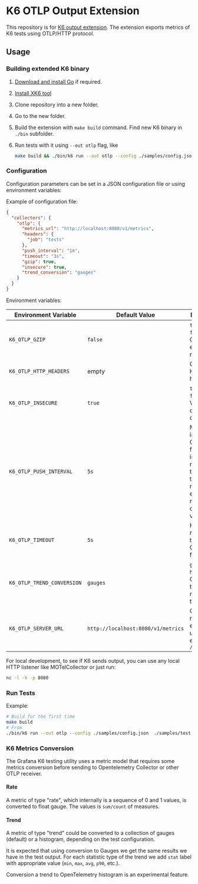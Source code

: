 # K6 OTLP Output Extension

This repository is for [K6 output extension](https://k6.io/docs/extensions/). The extension exports metrics of K6 tests using OTLP/HTTP protocol.

## Usage

### Building extended K6 binary

1. [Download and install Go](https://go.dev/doc/install) if required.
2. [Install XK6 tool](https://github.com/grafana/xk6/?tab=readme-ov-file#install-xk6)
3. Clone repository into a new folder.
4. Go to the new folder.
5. Build the extension with `make build` command. Find new K6 binary in `./bin` subfolder.
6. Run tests with it using `--out otlp` flag, like

   ```sh
   make build && ./bin/k6 run --out otlp --config ./samples/config.json ./samples/test.js
   ```

### Configuration

Configuration parameters can be set in a JSON configuration file or using environment variables:

Example of configuration file:

```json
{
  "collectors": {
    "otlp": {
      "metrics_url": "http://localhost:8080/v1/metrics",
      "headers": {
        "job": "tests"
      },
      "push_interval": "1m",
      "timeout": "3s",
      "gzip": true,
      "insecure": true,
      "trend_conversion": "gauges"
    }
  }
}
```

Environment variables:

| Environment Variable       | Default Value | Description |
|----------------------------|---------------|-------------|
| `K6_OTLP_GZIP`             | `false`       | `true` or `false`. Use GZIP encoding or not.  |
| `K6_OTLP_HTTP_HEADERS`     | empty         | Optional HTTP headers |
| `K6_OTLP_INSECURE`         | `true`        | `true` or `false`. Validate SSL certificate or not. |
| `K6_OTLP_PUSH_INTERVAL`    | `5s`          | Metric push interval in Go duration format for intermediate metrics. At the end on the test metrics exported regardless of this value. |
| `K6_OTLP_TIMEOUT`          | `5s`          | HTTP request timeout  in Go duration format |
| `K6_OTLP_TREND_CONVERSION` | `gauges`      | `gauges` or `histogram`. Conversion type for metrics of type `trend`. |
| `K6_OTLP_SERVER_URL`       | `http://localhost:8080/v1/metrics`| OTLP metrics endpoint url. Usually ends with `/v1/metrics` |

For local development, to see if K6 sends output, you can use any local HTTP listener like MOTelCollector or just run:

```sh
nc -l -k -p 8080
```

### Run Tests

Example:

```sh
# Build for the first time
make build
# From 
./bin/k6 run --out otlp --config ./samples/config.json  ./samples/test.js
```

### K6 Metrics Conversion

The Grafana K6 testing utility uses a metric model that requires some metrics conversion before sending to Opentelemetry Collector or other OTLP receiver.

#### Rate

A metric of type "rate", which internally is a sequence of 0 and 1 values, is converted to float gauge.
The values is `sum/count` of measures.

#### Trend

A metric of type "trend" could be converted to a collection of gauges (default) or a histogram, depending on the test configuration.

It is expected that using conversion to Gauges we get the same results we have in the test output.
For each statistic type of the trend we add `stat` label with appropriate value (`min`, `max`, `avg`, `p90`, etc.).

Conversion a trend to OpenTelemetry histogram is an experimental feature.
